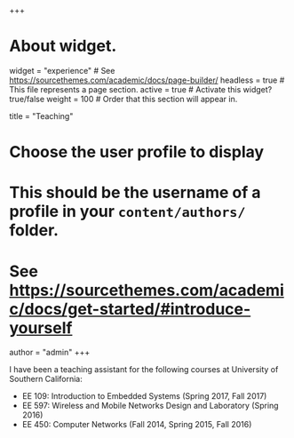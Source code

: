 +++
# About widget.
widget = "experience"  # See https://sourcethemes.com/academic/docs/page-builder/
headless = true  # This file represents a page section.
active = true  # Activate this widget? true/false
weight = 100  # Order that this section will appear in.

title = "Teaching"

# Choose the user profile to display
# This should be the username of a profile in your `content/authors/` folder.
# See https://sourcethemes.com/academic/docs/get-started/#introduce-yourself
author = "admin"
+++

I have been a teaching assistant for the following courses at University of Southern California:

- EE 109: Introduction to Embedded Systems (Spring 2017, Fall 2017)
- EE 597: Wireless and Mobile Networks Design and Laboratory (Spring 2016)
- EE 450: Computer Networks (Fall 2014, Spring 2015, Fall 2016)